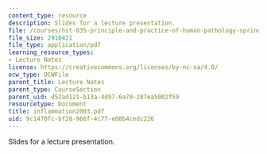 ```yaml
---
content_type: resource
description: Slides for a lecture presentation.
file: /courses/hst-035-principle-and-practice-of-human-pathology-spring-2003/9c1470fcbf28966f4c77e08b4cedc226_inflammation2003.pdf
file_size: 2910421
file_type: application/pdf
learning_resource_types:
- Lecture Notes
license: https://creativecommons.org/licenses/by-nc-sa/4.0/
ocw_type: OCWFile
parent_title: Lecture Notes
parent_type: CourseSection
parent_uid: d52ad121-b13a-4d97-6a70-287ea5002f59
resourcetype: Document
title: inflammation2003.pdf
uid: 9c1470fc-bf28-966f-4c77-e08b4cedc226
---
```

Slides for a lecture presentation.